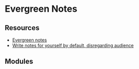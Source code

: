 Evergreen Notes
===

Resources
---

- [Evergreen notes][1]
- [Write notes for yourself by default, disregarding audience][2]

<!-- Links -->
[1]: https://notes.andymatuschak.org/z4SDCZQeRo4xFEQ8H4qrSqd68ucpgE6LU155C
[2]: https://notes.andymatuschak.org/z8AfCaQJdp852orumhXPxHb3r278FHA9xZN8J

<!-- Links end -->


Modules
---

